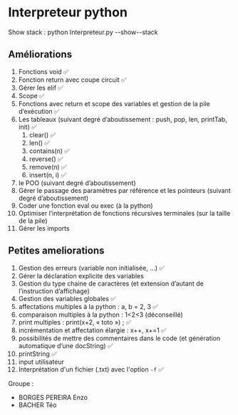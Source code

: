 # Interpreteur python

Show stack :  python Interpreteur.py --show--stack

## Améliorations

1. Fonctions void ✅
2. Fonction return avec coupe circuit ✅
3. Gérer les elif ✅
4. Scope ✅
5. Fonctions avec return et scope des variables et gestion de la pile d’exécution ✅
6. Les tableaux (suivant degré d’aboutissement : push, pop, len, printTab, init) ✅
   1. clear() ✅
   2. len() ✅
   3. contains(n) ✅
   4. reverse() ✅
   5. remove(n) ✅
   6. insert(n, i) ✅
7. le POO (suivant degré d’aboutissement)
8. Gérer le passage des paramètres par référence et les pointeurs (suivant degré
   d’aboutissement)
9. Coder une fonction eval ou exec (à la python)
10. Optimiser l’interprétation de fonctions récursives terminales (sur la taille de la pile)
11. Gérer les imports

## Petites ameliorations

1. Gestion des erreurs (variable non initialisée, …) ✅
2. Gérer la déclaration explicite des variables
3. Gestion du type chaine de caractères (et extension d’autant de l’instruction d’affichage)
4. Gestion des variables globales ✅
5. affectations multiples à la python : a, b = 2, 3 ✅
6. comparaison multiples à la python : 1<2<3 (déconseillé)
7. print multiples : print(x+2, « toto ») ; ✅
8. incrémentation et affectation élargie : x++, x+=1 ✅
9. possibilités de mettre des commentaires dans le code (et génération automatique d’une
docString) ✅
10. printString ✅
11. input utilisateur
12. Interprétation d'un fichier (.txt) avec l'option `-f` ✅

Groupe :

- BORGES PEREIRA Enzo
- BACHER Téo
